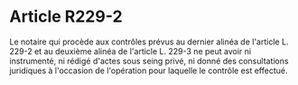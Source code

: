 # Article R229-2

Le notaire qui procède aux contrôles prévus au dernier alinéa de l'article L. 229-2 et au deuxième alinéa de l'article L. 229-3 ne peut avoir ni instrumenté, ni rédigé d'actes sous seing privé, ni donné des consultations juridiques à l'occasion de l'opération pour laquelle le contrôle est effectué.